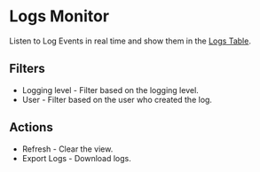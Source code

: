 # Logs Monitor

Listen to Log Events in real time and show them in the [Logs Table](/docs/logs-table).

## Filters

-   Logging level - Filter based on the logging level.
-   User - Filter based on the user who created the log.

## Actions

-   Refresh - Clear the view.
-   Export Logs - Download logs.
